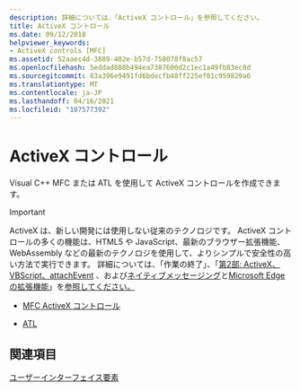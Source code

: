 ```yaml
---
description: 詳細については、「ActiveX コントロール」を参照してください。
title: ActiveX コントロール
ms.date: 09/12/2018
helpviewer_keywords:
- ActiveX controls [MFC]
ms.assetid: 52aaec4d-3889-402e-b57d-758078f8ac57
ms.openlocfilehash: 5eddad888b494ea7387600d2c1ec1a49fb83ec8d
ms.sourcegitcommit: 83a396e9491fd6bdecfb48ff225ef01c959829a6
ms.translationtype: MT
ms.contentlocale: ja-JP
ms.lasthandoff: 04/16/2021
ms.locfileid: "107577392"
---
```

# <a name="activex-controls"></a>ActiveX コントロール

Visual C++ MFC または ATL を使用して ActiveX コントロールを作成できます。

>[!IMPORTANT]
> ActiveX は、新しい開発には使用しない従来のテクノロジです。 ActiveX コントロールの多くの機能は、HTML5 や JavaScript、最新のブラウザー拡張機能、WebAssembly などの最新のテクノロジを使用して、よりシンプルで安全性の高い方法で実行できます。 詳細については、「作業の終了」、「[第2部: ActiveX、VBScript、attachEvent](https://blogs.windows.com/msedgedev/2015/05/06/a-break-from-the-past-part-2-saying-goodbye-to-activex-vbscript-attachevent/) 、および[ネイティブメッセージング](/microsoft-edge/extensions/guides/native-messaging)と[Microsoft Edge の拡張機能](/microsoft-edge/extensions)」を[参照してください。](https://webassembly.org/)

- [MFC ActiveX コントロール](mfc-activex-controls.md)

- [ATL](../atl/active-template-library-atl-concepts.md)

## <a name="see-also"></a>関連項目

[ユーザーインターフェイス要素](user-interface-elements-mfc.md)
